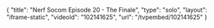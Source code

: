 {
    "title": "Nerf Socom Episode 20 - The Finale",
    "type": "solo",
    "layout": "iframe-static",
    "videoId": "102141625",
    "url": "\/tvpembed\/102141625"
}